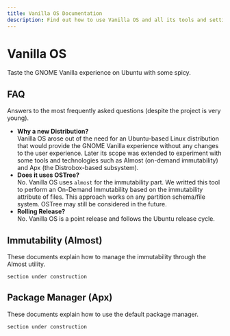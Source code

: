 ```yaml
---
title: Vanilla OS Documentation
description: Find out how to use Vanilla OS and all its tools and settings.
---
```


# Vanilla OS
Taste the GNOME Vanilla experience on Ubuntu with some spicy.

## FAQ
Answers to the most frequently asked questions (despite the project is very young).
- **Why a new Distribution?**\
  Vanilla OS arose out of the need for an Ubuntu-based Linux distribution that would provide the GNOME Vanilla experience without any changes to the user experience. Later its scope was extended to experiment with some tools and technologies such as Almost (on-demand immutability) and Apx (the Distrobox-based subsystem).
- **Does it uses OSTree?**\
  No. Vanilla OS uses `almost` for the immutability part. We writted this tool to perform an On-Demand Immutability based on the immutability attribute of files. This approach works on any partition schema/file system. OSTree may still be considered in the future.
- **Rolling Release?**\
  No. Vanilla OS is a point release and follows the Ubuntu release cycle.

## Immutability (Almost)
These documents explain how to manage the immutability through the Almost utility.
```
section under construction
```

## Package Manager (Apx)
These documents explain how to use the default package manager.
```
section under construction
```
